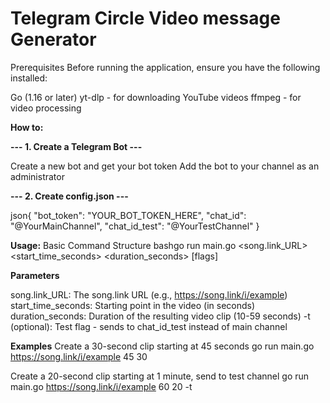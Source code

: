 # Telegram Circle Video message Generator

Prerequisites
Before running the application, ensure you have the following installed:

Go (1.16 or later)
yt-dlp - for downloading YouTube videos
ffmpeg - for video processing

**How to:**

**--- 1. Create a Telegram Bot ---**

Create a new bot and get your bot token
Add the bot to your channel as an administrator


**--- 2. Create config.json ---**

json{
  "bot_token": "YOUR_BOT_TOKEN_HERE",
  "chat_id": "@YourMainChannel",
  "chat_id_test": "@YourTestChannel"
}

**Usage:**
Basic Command Structure
bashgo run main.go <song.link_URL> <start_time_seconds> <duration_seconds> [flags]

**Parameters**

song.link_URL: The song.link URL (e.g., https://song.link/i/example)
start_time_seconds: Starting point in the video (in seconds)
duration_seconds: Duration of the resulting video clip (10-59 seconds)
-t (optional): Test flag - sends to chat_id_test instead of main channel

**Examples**
Create a 30-second clip starting at 45 seconds
go run main.go https://song.link/i/example 45 30

Create a 20-second clip starting at 1 minute, send to test channel
go run main.go https://song.link/i/example 60 20 -t
